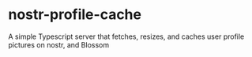 # nostr-profile-cache

A simple Typescript server that fetches, resizes, and caches user profile pictures on nostr, and Blossom
